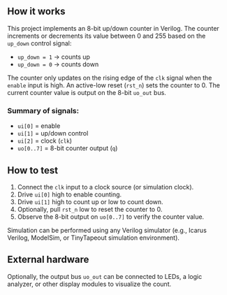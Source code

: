 ## How it works
This project implements an 8-bit up/down counter in Verilog. The counter increments or decrements its value between 0 and 255 based on the `up_down` control signal:  
- `up_down = 1` → counts up  
- `up_down = 0` → counts down  

The counter only updates on the rising edge of the `clk` signal when the `enable` input is high. An active-low reset (`rst_n`) sets the counter to 0. The current counter value is output on the 8-bit `uo_out` bus.

### Summary of signals:
- `ui[0]` = enable  
- `ui[1]` = up/down control  
- `ui[2]` = clock (`clk`)  
- `uo[0..7]` = 8-bit counter output (`q`)  

## How to test
1. Connect the `clk` input to a clock source (or simulation clock).  
2. Drive `ui[0]` high to enable counting.  
3. Drive `ui[1]` high to count up or low to count down.  
4. Optionally, pull `rst_n` low to reset the counter to 0.  
5. Observe the 8-bit output on `uo[0..7]` to verify the counter value.  

Simulation can be performed using any Verilog simulator (e.g., Icarus Verilog, ModelSim, or TinyTapeout simulation environment).  

## External hardware
Optionally, the output bus `uo_out` can be connected to LEDs, a logic analyzer, or other display modules to visualize the count.
